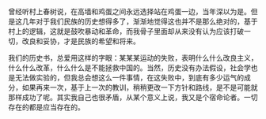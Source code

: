 曾经听村上春树说，在高墙和鸡蛋之间永远选择站在鸡蛋一边，当年深以为是。但是这几年对于我们民族的历史想得多了，渐渐地觉得这也并不是那么绝对的，基于村上的逻辑，这就是鼓吹暴动和革命，而我骨子里面却从来没有认为应该打破一切，改良和妥协，才是民族的希望和将来。



我们的历史书，总爱用这样的字眼：某某某运动的失败，表明什么什么改良主义，什么什么改革，什么什么是不能拯救中国的。当然，历史没有办法假设，社会学也是无法做实验的，但我总会想这么一件事情，在这失败中，到底有多少运气的成分，如果再来一次，基于上一次的教训，稍稍更改一下方针和路线，是不是可能就那样成功了呢。其实我自己也很矛盾，从某个意义上说，我又是个宿命论者。一切存在的都是应当存在的。